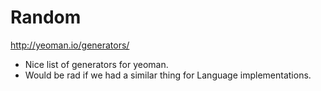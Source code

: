 # Random

http://yeoman.io/generators/

- Nice list of generators for yeoman.
- Would be rad if we had a similar thing for Language implementations.

